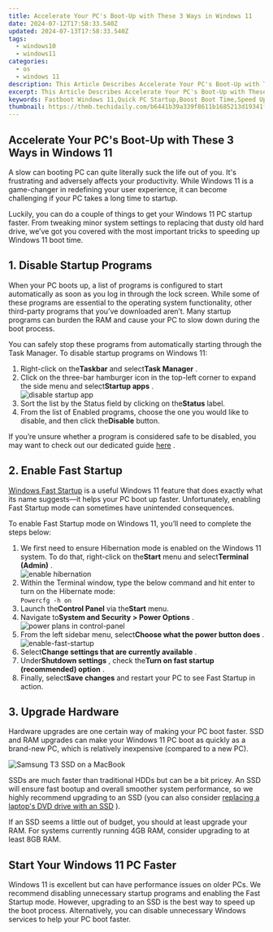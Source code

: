 ```yaml
---
title: Accelerate Your PC's Boot-Up with These 3 Ways in Windows 11
date: 2024-07-12T17:58:33.540Z
updated: 2024-07-13T17:58:33.540Z
tags:
  - windows10
  - windows11
categories:
  - os
  - windows 11
description: This Article Describes Accelerate Your PC's Boot-Up with These 3 Ways in Windows 11
excerpt: This Article Describes Accelerate Your PC's Boot-Up with These 3 Ways in Windows 11
keywords: Fastboot Windows 11,Quick PC Startup,Boost Boot Time,Speed Up PC Launch,Accelerate Boot-Up W11,Enhance Boot Efficiency,Improve Windows Boot-Up
thumbnail: https://thmb.techidaily.com/b6441b39a339f8611b1685213d19341febe69f71b4af374350d9a6e5be665eb8.jpg
---
```


## Accelerate Your PC's Boot-Up with These 3 Ways in Windows 11

 A slow can booting PC can quite literally suck the life out of you. It's frustrating and adversely affects your productivity. While Windows 11 is a game-changer in redefining your user experience, it can become challenging if your PC takes a long time to startup.

 Luckily, you can do a couple of things to get your Windows 11 PC startup faster. From tweaking minor system settings to replacing that dusty old hard drive, we’ve got you covered with the most important tricks to speeding up Windows 11 boot time.

## 1\. Disable Startup Programs

 When your PC boots up, a list of programs is configured to start automatically as soon as you log in through the lock screen. While some of these programs are essential to the operating system functionality, other third-party programs that you’ve downloaded aren’t. Many startup programs can burden the RAM and cause your PC to slow down during the boot process.

 You can safely stop these programs from automatically starting through the Task Manager. To disable startup programs on Windows 11:

1. Right-click on the**Taskbar** and select**Task Manager** .
2. Click on the three-bar hamburger icon in the top-left corner to expand the side menu and select**Startup apps** .  
![disable startup app](https://static1.makeuseofimages.com/wordpress/wp-content/uploads/2022/11/disable-startup-app.jpg)
3. Sort the list by the Status field by clicking on the**Status** label.
4. From the list of Enabled programs, choose the one you would like to disable, and then click the**Disable** button.

 If you’re unsure whether a program is considered safe to be disabled, you may want to check out our dedicated guide [here](https://www.makeuseof.com/tag/make-windows-start-faster-10-non-essential-startup-items-can-safely-remove/) .

## 2\. Enable Fast Startup

[Windows Fast Startup](https://www.makeuseof.com/what-is-windows-fast-startup-why-disable-it/) is a useful Windows 11 feature that does exactly what its name suggests—it helps your PC boot up faster. Unfortunately, enabling Fast Startup mode can sometimes have unintended consequences.

 To enable Fast Startup mode on Windows 11, you’ll need to complete the steps below:

1. We first need to ensure Hibernation mode is enabled on the Windows 11 system. To do that, right-click on the**Start** menu and select**Terminal (Admin)** .  
![enable hibernation](https://static1.makeuseofimages.com/wordpress/wp-content/uploads/2022/11/enable-hibernation.jpg)
2. Within the Terminal window, type the below command and hit enter to turn on the Hibernate mode:  
`Powercfg -h on`
3. Launch the**Control Panel** via the**Start** menu.
4. Navigate to**System and Security > Power Options** .  
![power plans in control-panel](https://static1.makeuseofimages.com/wordpress/wp-content/uploads/2022/11/powerplans-control-panel.jpg)
5. From the left sidebar menu, select**Choose what the power button does** .  
![enable-fast-startup](https://static1.makeuseofimages.com/wordpress/wp-content/uploads/2022/11/enable-fast-startup.jpg)
6. Select**Change settings that are currently available** .
7. Under**Shutdown settings** , check the**Turn on fast startup (recommended) option** .
8. Finally, select**Save changes** and restart your PC to see Fast Startup in action.

## 3\. Upgrade Hardware

 Hardware upgrades are one certain way of making your PC boot faster. SSD and RAM upgrades can make your Windows 11 PC boot as quickly as a brand-new PC, which is relatively inexpensive (compared to a new PC).

![Samsung T3 SSD on a MacBook](https://static1.makeuseofimages.com/wordpress/wp-content/uploads/2022/06/protect-external-hard-drive.jpg)

 SSDs are much faster than traditional HDDs but can be a bit pricey. An SSD will ensure fast bootup and overall smoother system performance, so we highly recommend upgrading to an SSD (you can also consider [replacing a laptop's DVD drive with an SSD](https://www.makeuseof.com/tag/swap-laptop-dvd-drive-ssd-hdd/) ).

 If an SSD seems a little out of budget, you should at least upgrade your RAM. For systems currently running 4GB RAM, consider upgrading to at least 8GB RAM.

## Start Your Windows 11 PC Faster

 Windows 11 is excellent but can have performance issues on older PCs. We recommend disabling unnecessary startup programs and enabling the Fast Startup mode. However, upgrading to an SSD is the best way to speed up the boot process. Alternatively, you can disable unnecessary Windows services to help your PC boot faster.


<ins class="adsbygoogle"
     style="display:block"
     data-ad-format="autorelaxed"
     data-ad-client="ca-pub-7571918770474297"
     data-ad-slot="1223367746"></ins>



<ins class="adsbygoogle"
     style="display:block"
     data-ad-client="ca-pub-7571918770474297"
     data-ad-slot="8358498916"
     data-ad-format="auto"
     data-full-width-responsive="true"></ins>




